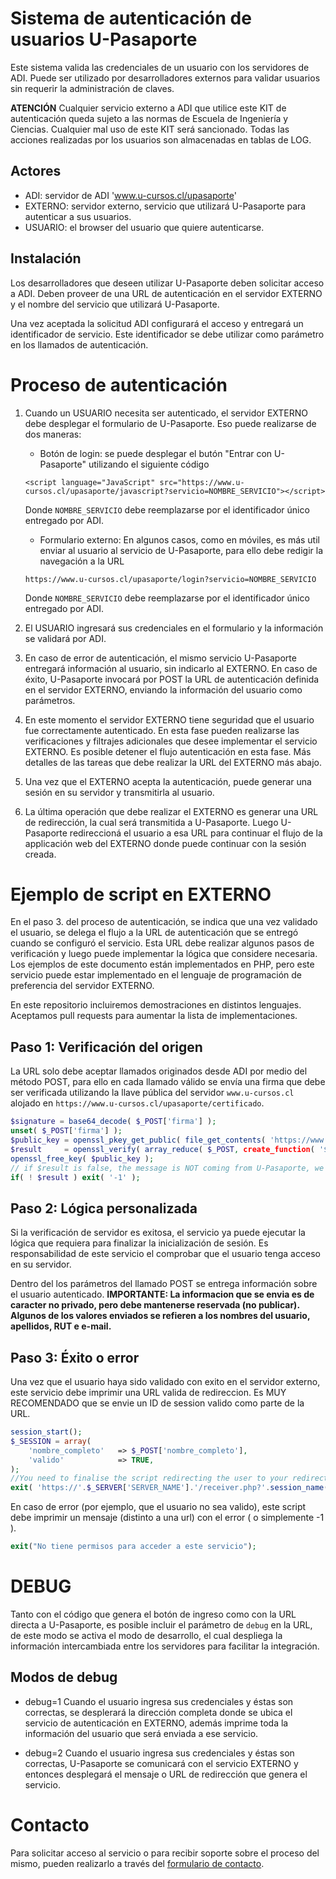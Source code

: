 # Sistema de autenticación de usuarios U-Pasaporte

Este sistema valida las credenciales de un usuario con los servidores de ADI. Puede ser
utilizado por desarrolladores externos para validar usuarios sin requerir la administración de claves.

**ATENCIÓN** Cualquier servicio externo a ADI que utilice este KIT de autenticación
queda sujeto a las normas de Escuela de Ingeniería y Ciencias. Cualquier mal
uso de este KIT será sancionado. Todas las acciones realizadas por los
usuarios son almacenadas en tablas de LOG.

## Actores

* ADI:  servidor de ADI 'www.u-cursos.cl/upasaporte'
* EXTERNO: servidor externo, servicio que utilizará U-Pasaporte para autenticar a sus usuarios.
* USUARIO: el browser del usuario que quiere autenticarse.


## Instalación

Los desarrolladores que deseen utilizar U-Pasaporte deben solicitar acceso a ADI.
Deben proveer de una URL de autenticación en el servidor EXTERNO y el nombre del servicio que utilizará U-Pasaporte.

Una vez aceptada la solicitud ADI configurará el acceso y entregará
un identificador de servicio. Este identificador se debe utilizar como
parámetro en los llamados de autenticación.


# Proceso de autenticación

1. Cuando un USUARIO necesita ser autenticado, el servidor EXTERNO debe desplegar
el formulario de U-Pasaporte. Eso puede realizarse de dos maneras:

	* Botón de login: se puede desplegar el butón "Entrar con U-Pasaporte" utilizando el siguiente código
	
	```
	<script language="JavaScript" src="https://www.u-cursos.cl/upasaporte/javascript?servicio=NOMBRE_SERVICIO"></script>
	```
	
	Donde ```NOMBRE_SERVICIO``` debe reemplazarse por el identificador único entregado por ADI.
	
	* Formulario externo: En algunos casos, como en móviles, es más util enviar al usuario al servicio de U-Pasaporte, para ello debe
	redigir la navegación a la URL
	
	```
	https://www.u-cursos.cl/upasaporte/login?servicio=NOMBRE_SERVICIO
	```

	Donde ```NOMBRE_SERVICIO``` debe reemplazarse por el identificador único entregado por ADI.

2. El USUARIO ingresará sus credenciales en el formulario y la información se validará
por ADI.

3. En caso de error de autenticación, el mismo servicio U-Pasaporte entregará información al usuario, sin indicarlo al EXTERNO.
En caso de éxito, U-Pasaporte invocará por POST la URL de autenticación definida en el servidor EXTERNO, enviando la información del usuario como parámetros.

4. En este momento el servidor EXTERNO tiene seguridad que el usuario fue correctamente autenticado. En esta fase pueden realizarse
las verificaciones y filtrajes adicionales que desee implementar el servicio EXTERNO. Es posible detener el flujo autenticación en esta fase.
Más detalles de las tareas que debe realizar la URL del EXTERNO más abajo.

5. Una vez que el EXTERNO acepta la autenticación, puede generar una sesión en su servidor y transmitirla al usuario.

6. La última operación que debe realizar el EXTERNO es generar una URL de redirección, la cual será transmitida a U-Pasaporte.
Luego U-Pasaporte redireccioná el usuario a esa URL para continuar el flujo de la applicación web del EXTERNO donde puede continuar
con la sesión creada.


# Ejemplo de script en EXTERNO

En el paso 3. del proceso de autenticación, se indica que una vez validado el usuario,
se delega el flujo a la URL de autenticación que se entregó cuando se configuró el servicio.
Esta URL debe realizar algunos pasos de verificación y luego puede implementar la lógica
que considere necesaria.
Los ejemplos de este documento están implementados en PHP,
pero este servicio puede estar implementado en el lenguaje de programación de preferencia del servidor EXTERNO.

En este repositorio incluiremos demostraciones en distintos lenguajes.
Aceptamos pull requests para aumentar la lista de implementaciones.

## Paso 1: Verificación del origen

La URL solo debe aceptar llamados originados desde ADI por medio del método POST, para ello
en cada llamado válido se envía una firma que debe ser verificada utilizando la llave pública
del servidor ```www.u-cursos.cl``` alojado en ```https://www.u-cursos.cl/upasaporte/certificado```.

```PHP
$signature = base64_decode( $_POST['firma'] );
unset( $_POST['firma'] );
$public_key = openssl_pkey_get_public( file_get_contents( 'https://www.u-cursos.cl/upasaporte/certificado' ) );
$result     = openssl_verify( array_reduce( $_POST, create_function( '$a,$b', 'return $a.$b;' ) ), $signature, $public_key );
openssl_free_key( $public_key );
// if $result is false, the message is NOT coming from U-Pasaporte, we need to abort.
if( ! $result ) exit( '-1' );
```
## Paso 2: Lógica personalizada

Si la verificación de servidor es exitosa, el servicio ya puede ejecutar la lógica
que requiera para finalizar la inicialización de sesión. Es responsabilidad de este servicio
el comprobar que el usuario tenga acceso en su servidor.

Dentro del los parámetros del llamado POST se entrega información sobre el usuario autenticado.
**IMPORTANTE:
La informacion que se envia es de caracter no privado, pero debe mantenerse
reservada (no publicar). Algunos de los valores enviados se refieren a los
nombres del usuario, apellidos, RUT e e-mail.**

## Paso 3: Éxito o error

Una vez que el usuario haya sido validado con exito en el servidor externo,
este servicio debe imprimir una URL valida de redireccion. Es MUY RECOMENDADO
que se envie un ID de session valido como parte de la URL.

```PHP
session_start();
$_SESSION = array(
	'nombre_completo'	=> $_POST['nombre_completo'],
	'valido'			=> TRUE,
);
//You need to finalise the script redirecting the user to your redirect URL
exit( 'https://'.$_SERVER['SERVER_NAME'].'/receiver.php?'.session_name().'='.session_id() );
```

En caso de error (por ejemplo, que el usuario no sea valido), este script debe
imprimir un mensaje (distinto a una url) con el error ( o simplemente -1 ).

```PHP
exit("No tiene permisos para acceder a este servicio");
```

# DEBUG

Tanto con el código que genera el botón de ingreso como con la URL directa a U-Pasaporte, es posible incluir
el parámetro de ```debug``` en la URL, de este modo se activa el modo de desarrollo, el cual
despliega la información intercambiada entre los servidores para facilitar la integración.

## Modos de debug

* debug=1
Cuando el usuario ingresa sus credenciales y éstas son correctas, se desplerará la dirección completa donde se ubica
el servicio de autenticación en EXTERNO, además imprime toda la información del usuario que será enviada a ese servicio.

* debug=2
Cuando el usuario ingresa sus credenciales y éstas son correctas, U-Pasaporte se comunicará con el servicio EXTERNO y
entonces desplegará el mensaje o URL de redirección que genera el servicio.


# Contacto

Para solicitar acceso al servicio o para recibir soporte sobre el proceso del mismo, pueden realizarlo a través del [formulario de contacto](https://www.u-cursos.cl/dev/paginas/contacto).
